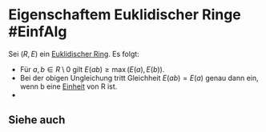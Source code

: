 # Eigenschaftem Euklidischer Ringe #EinfAlg 
Sei $(R,E)$ ein [Euklidischer Ring](Einf.%20Alg/Definition/Euklidischer%20Ring.md).
Es folgt:
- Für $a,b\in R\setminus{0}$ gilt $E(ab)\geq\max(E(a),E(b))$.
- Bei der obigen Ungleichung tritt Gleichheit $E(ab)=E(a)$ genau dann ein, wenn b eine [Einheit](Einf.%20Alg/Definition/Einheit.md) von R ist.
- 
## Siehe auch